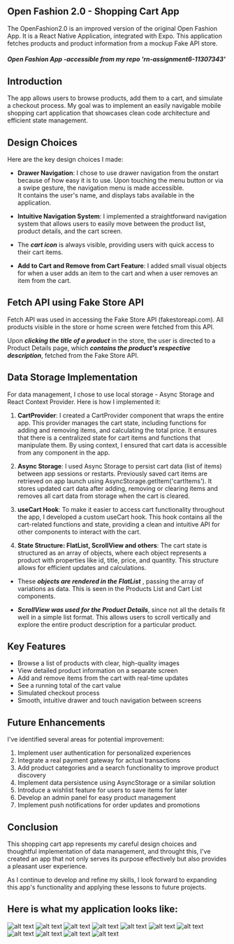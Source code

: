 ## Open Fashion 2.0 - Shopping Cart App
The OpenFashion2.0 is an improved version of the original Open Fashion App.
It is a React Native Application, integrated with Expo.
This application fetches products and product information from a mockup Fake API store.
 ##### ***Open Fashion App -accessible from my repo 'rn-assignment6-11307343'***

## Introduction
The app allows users to browse products, add them to a cart, and simulate a checkout process. My goal was to implement an easily navigable mobile shopping cart application that showcases clean code architecture and efficient state management.

## Design Choices
Here are the key design choices I made:

- **Drawer Navigation**: I chose to use drawer navigation from the onstart because of how easy it is to use. Upon touching the menu button or via a swipe gesture, the navigation menu is made accessible.  
It contains the user's name, and displays tabs available in the application.

- **Intuitive Navigation System**: I implemented a straightforward navigation system that allows users to easily move between the product list, product details, and the cart screen. 

- The ***cart icon*** is always visible, providing users with quick access to their cart items.

-  **Add to Cart and Remove from Cart Feature**: I added small visual objects for when a user adds an item to the cart and when a user removes an item from the cart. 

## Fetch API using Fake Store API
Fetch API was used in accessing the Fake Store API (fakestoreapi.com). All products visible in the store or home screen were fetched from this API.

Upon ***clicking the title of a product*** in the store, the user is directed to a Product Details page, which ***contains the product's respective description***, fetched from the Fake Store API.


## Data Storage Implementation

For data management, I chose to use local storage - Async Storage and React Context Provider. Here is how I implemented it:

1. **CartProvider**: 
I created a CartProvider component that wraps the entire app. This provider manages the cart state, including functions for adding and removing items, and calculating the total price. It ensures that there is a centralized state for cart items and functions that manipulate them.
By using context, I ensured that cart data is accessible from any component in the app.

2. **Async Storage**:
I used Async Storage to persist cart data (list of items) between app sessions or restarts.
Previously saved cart items are retrieved on app launch using AsyncStorage.getItem('cartItems').
It stores updated cart data after adding, removing or clearing items and removes all cart data from storage when the cart is cleared.

2. **useCart Hook**: To make it easier to access cart functionality throughout the app, I developed a custom useCart hook. This hook contains all the cart-related functions and state, providing a clean and intuitive API for other components to interact with the cart.

3. **State Structure: FlatList, ScrollView and others**: 
The cart state is structured as an array of objects, where each object represents a product with properties like id, title, price, and quantity. This structure allows for efficient updates and calculations. 

 * These ***objects are rendered in the FlatList*** , passing the array of variations as data. This is seen in the Products List and Cart List components.

* ***ScrollView was used for the Product Details***, since not all the details fit well in a simple list format. This allows users to scroll vertically and explore the entire product description for a particular product.


## Key Features

- Browse a list of products with clear, high-quality images
- View detailed product information on a separate screen
- Add and remove items from the cart with real-time updates
- See a running total of the cart value
- Simulated checkout process
- Smooth, intuitive drawer and touch navigation between screens


## Future Enhancements
I've identified several areas for potential improvement:

1. Implement user authentication for personalized experiences
2. Integrate a real payment gateway for actual transactions
3. Add product categories and a search functionality to improve product discovery
4. Implement data persistence using AsyncStorage or a similar solution
5. Introduce a wishlist feature for users to save items for later
6. Develop an admin panel for easy product management
7. Implement push notifications for order updates and promotions

## Conclusion

This shopping cart app represents my careful design choices and thoughtful implementation of data management, and throught this, I've created an app that not only serves its purpose effectively but also provides a pleasant user experience. 

As I continue to develop and refine my skills, I look forward to expanding this app's functionality and applying these lessons to future projects.

## Here is what my application looks like: 

![alt text](/OpenFashion2.0/src/assets/image1.png)
![alt text](/OpenFashion2.0/src/assets/image2.png)
![alt text](/OpenFashion2.0/src/assets/image3.png) 
![alt text](/OpenFashion2.0/src/assets/image4.png) 
![alt text](/OpenFashion2.0/src/assets/image5.png)
![alt text](/OpenFashion2.0/src/assets/image6.png)
![alt text](/OpenFashion2.0/src/assets/image7.png) 
![alt text](/OpenFashion2.0/src/assets/image8.png) 
![alt text](/OpenFashion2.0/src/assets/image9.png) 
![alt text](/OpenFashion2.0/src/assets/image10.png)
![alt text](/OpenFashion2.0/src/assets/image11.png) 
